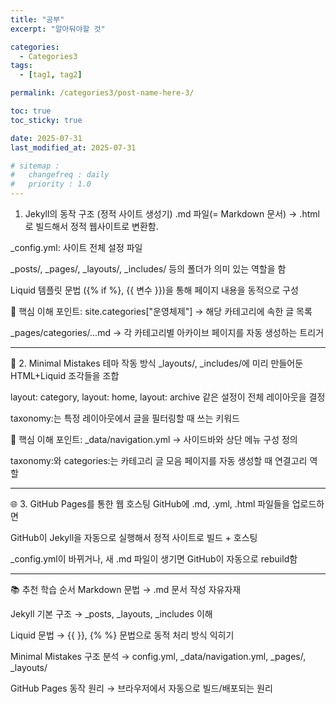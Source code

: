 ```yaml
---
title: "공부"
excerpt: "알아둬야할 것"

categories:
  - Categories3
tags:
  - [tag1, tag2]

permalink: /categories3/post-name-here-3/

toc: true
toc_sticky: true

date: 2025-07-31
last_modified_at: 2025-07-31

# sitemap :
#   changefreq : daily
#   priority : 1.0
---
```



1. Jekyll의 동작 구조 (정적 사이트 생성기) 
.md 파일(= Markdown 문서) → .html로 빌드해서 정적 웹사이트로 변환함.

_config.yml: 사이트 전체 설정 파일

_posts/, _pages/, _layouts/, _includes/ 등의 폴더가 의미 있는 역할을 함

Liquid 템플릿 문법 ({% if %}, {{ 변수 }})을 통해 페이지 내용을 동적으로 구성

📌 핵심 이해 포인트:
site.categories["운영체제"] → 해당 카테고리에 속한 글 목록

_pages/categories/...md → 각 카테고리별 아카이브 페이지를 자동 생성하는 트리거

---

🎨 2. Minimal Mistakes 테마 작동 방식
_layouts/, _includes/에 미리 만들어둔 HTML+Liquid 조각들을 조합

layout: category, layout: home, layout: archive 같은 설정이 전체 레이아웃을 결정

taxonomy:는 특정 레이아웃에서 글을 필터링할 때 쓰는 키워드

📌 핵심 이해 포인트:
_data/navigation.yml → 사이드바와 상단 메뉴 구성 정의

taxonomy:와 categories:는 카테고리 글 모음 페이지를 자동 생성할 때 연결고리 역할

---

🌐 3. GitHub Pages를 통한 웹 호스팅
GitHub에 .md, .yml, .html 파일들을 업로드하면

GitHub이 Jekyll을 자동으로 실행해서 정적 사이트로 빌드 + 호스팅

_config.yml이 바뀌거나, 새 .md 파일이 생기면 GitHub이 자동으로 rebuild함

---

📚 추천 학습 순서
Markdown 문법 → .md 문서 작성 자유자재

Jekyll 기본 구조 → _posts, _layouts, _includes 이해

Liquid 문법 → {{ }}, {% %} 문법으로 동적 처리 방식 익히기

Minimal Mistakes 구조 분석 → config.yml, _data/navigation.yml, _pages/, _layouts/

GitHub Pages 동작 원리 → 브라우저에서 자동으로 빌드/배포되는 원리
